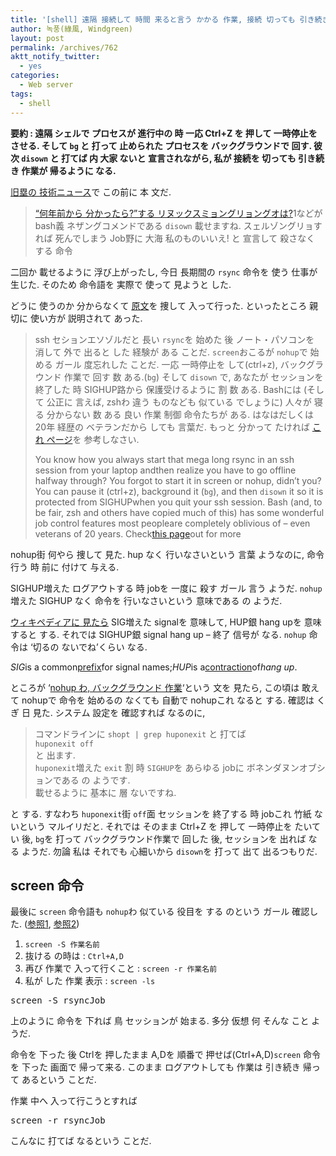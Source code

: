```yaml
---
title: '[shell] 遠隔 接続して 時間 来ると言う かかる 作業, 接続 切っても 引き続き 進行されるように 夏期 disown'
author: 녹풍(綠風, Windgreen)
layout: post
permalink: /archives/762
aktt_notify_twitter:
  - yes
categories:
  - Web server
tags:
  - shell
---
```

**要約 : 遠隔 シェルで プロセスが 進行中の 時 一応 Ctrl+Z を 押して 一時停止を させる. そして `bg` と 打って 止められた プロセスを バックグラウンドで 回す. 彼 次 `disown` と 打てば 内 大家 ないと 宣言されながら, 私が 接続を 切っても 引き続き 作業が 帰るように なる.**

<a target="_top" href="http://xguru.net/832">旧塁の 技術ニュース</a>で この前に 本 文だ.

> <a target="_top" href="http://t.co/nOhAHDMQ" rel="nofollow">“何年前から 分かったら?”する リヌックスミョングリョングオは?</a>1などが bash義 ネザングコメンドである `disown` 載せますね. スェルゾングリョすれば 死んでしまう Job野に 大海 私のものいいえ! と 宣言して 殺さなく する 命令

二回か 載せるように 浮び上がったし, 今日 長期間の `rsync` 命令を 使う 仕事が 生じた. そのため 命令語を 実際で 使って 見ようと した.

どうに 使うのか 分からなくて <a target="_top" href="http://www.reddit.com/r/linux/comments/mi80x/give_me_that_one_command_you_wish_you_knew_years/">原文</a>を 捜して 入って行った. といったところ 親切に 使い方が 説明されて あった.

> ssh セションエソゾルだと 長い `rsync`を 始めた 後 ノート・パソコンを 消して 外で 出ると した 経験が ある ことだ. `screen`おこるが `nohup`で 始める ガール 度忘れした ことだ. 一応 一時停止を して(ctrl+z), バックグラウンド 作業で 回す 数 ある.(`bg`) そして `disown` で, あなたが セッションを 終了した 時 SIGHUP路から 保護受けるように 割 数 ある. Bashには (そして 公正に 言えば, zshわ 違う ものなども 似ている でしょうに) 人々が 寝る 分からない 数 ある 良い 作業 制御 命令たちが ある. はなはだしくは 20年 経歴の ベテランだから しても 言葉だ. もっと 分かって たければ <a target="_top" href="http://www.gnu.org/software/bash/manual/bashref.html#Job-Control">これ ページ</a>を 参考しなさい.
> 
> You know how you always start that mega long rsync in an ssh session from your laptop andthen realize you have to go offline halfway through? You forgot to start it in screen or nohup, didn&#8217;t you? You can pause it (ctrl+z), background it (`bg`), and then `disown` it so it is protected from SIGHUPwhen you quit your ssh session. Bash (and, to be fair, zsh and others have copied much of this) has some wonderful job control features most peopleare completely oblivious of &#8211; even veterans of 20 years. Check<a target="_top" href="http://www.gnu.org/software/bash/manual/bashref.html#Job-Control">this page</a>out for more

nohup街 何やら 捜して 見た. hup なく 行いなさいという 言葉 ようなのに, 命令 行う 時 前に 付けて 与える.

SIGHUP増えた ログアウトする 時 jobを 一度に 殺す ガール 言う ようだ. `nohup`増えた SIGHUP なく 命令を 行いなさいという 意味である の ようだ.

<a target="_top" href="http://en.wikipedia.org/wiki/SIGHUP">ウィキペディアに 見たら</a> SIG増えた signalを 意味して, HUP銀 hang upを 意味すると する. それでは SIGHUP銀 signal hang up &#8211; 終了 信号が なる. `nohup` 命令は &#8216;切るの ないでね&#8217;くらい なる.

*SIG*is a common<a title="Prefix (linguistics)" target="_top" href="http://en.wikipedia.org/wiki/Prefix_(linguistics)">prefix</a>for signal names;*HUP*is a<a title="Contraction (grammar)" target="_top" href="http://en.wikipedia.org/wiki/Contraction_(grammar)">contraction</a>of*hang up*.

ところが &#8216;<a target="_top" href="http://kldp.org/node/87464">nohup わ, バックグラウンド 作業</a>&#8216;という 文を 見たら, この頃は 敢えて nohupで 命令を 始めるの なくても 自動で nohupこれ なると する. 確認は くぎ 日 見た. システム 設定を 確認すれば なるのに,

> コマンドラインに `shopt | grep huponexit` と 打てば  
> `huponexit off`  
> と 出ます.  
> `huponexit`増えた `exit` 割 時 `SIGHUP`を あらゆる jobに ボネンダヌンオブションである の ようです.  
> 載せるように 基本に 層 ないですね.

と する. すなわち `huponexit`街 `off`面 セッションを 終了する 時 jobこれ 竹紙 ないという マルイリだと. それでは そのまま Ctrl+Z を 押して 一時停止を たいてい 後, `bg`を 打って バックグラウンド作業で 回した 後, セッションを 出れば なる ようだ. 勿論 私は それでも 心細いから `disown`を 打って 出て 出るつもりだ.

## screen 命令

最後に `screen` 命令語も `nohup`わ 似ている 役目を する のという ガール 確認した. (<a target="_top" href="http://windstop.tistory.com/29">参照1</a>, <a target="_top" href="http://blog.naver.com/kuees98/110108293315">参照2</a>)

1.  `screen -S 作業名前`
2.  抜ける の時は : `Ctrl+A,D`
3.  再び 作業で 入って行くこと : `screen -r 作業名前`
4.  私が した 作業 表示 : `screen -ls`

<pre>screen -S rsyncJob</pre>

上のように 命令を 下れば 鳥 セッションが 始まる. 多分 仮想 何 そんな こと ようだ.

命令を 下った 後 Ctrlを 押したまま A,Dを 順番で 押せば(Ctrl+A,D)`screen` 命令を 下った 画面で 帰って来る. このまま ログアウトしても 作業は 引き続き 帰って あるという ことだ.

作業 中へ 入って行こうとすれば

<pre>screen -r rsyncJob</pre>

こんなに 打てば なるという ことだ.